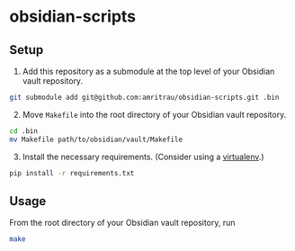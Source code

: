 # obsidian-scripts
## Setup
1. Add this repository as a submodule at the top level of your Obsidian vault repository.
```bash
git submodule add git@github.com:amritrau/obsidian-scripts.git .bin
```

2. Move `Makefile` into the root directory of your Obsidian vault repository.
```bash
cd .bin
mv Makefile path/to/obsidian/vault/Makefile
```

3. Install the necessary requirements. (Consider using a [virtualenv](https://docs.python.org/3/tutorial/venv.html).)
```bash
pip install -r requirements.txt
```

## Usage
From the root directory of your Obsidian vault repository, run
```bash
make
```
